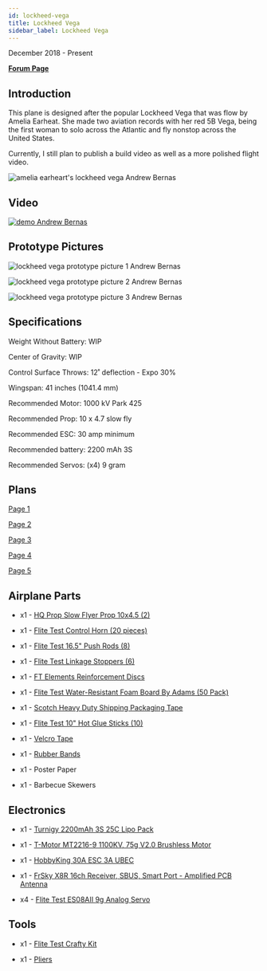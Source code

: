 ```yaml
---
id: lockheed-vega
title: Lockheed Vega
sidebar_label: Lockheed Vega
---
```


December 2018 - Present

**[Forum Page](https://forum.flitetest.com/index.php?threads/swappable-lockheed-vega-scratch-build.57538/#post-490118)**

## Introduction

This plane is designed after the popular Lockheed Vega that was flow by Amelia Earheat. She made two aviation records with her red 5B Vega, being the first woman to solo across the Atlantic and fly nonstop across the United States.

Currently, I still plan to publish a build video as well as a more polished flight video. 

![amelia earheart's lockheed vega Andrew Bernas](assets/incomplete-prototypes/lockheed-vega/lockheed-vega-amelia-earhart.jpg)

## Video

[![demo Andrew Bernas](assets/incomplete-prototypes/lockheed-vega/demo.jpg)](https://www.youtube.com/watch?v=GPNp3jSjrzM)

## Prototype Pictures

![lockheed vega prototype picture 1 Andrew Bernas](assets/incomplete-prototypes/lockheed-vega/lockheed-vega-prototype-picture-1.jpg)

![lockheed vega prototype picture 2 Andrew Bernas](assets/incomplete-prototypes/lockheed-vega/lockheed-vega-prototype-picture-2.jpg)

![lockheed vega prototype picture 3 Andrew Bernas](assets/incomplete-prototypes/lockheed-vega/lockheed-vega-prototype-picture-3.jpg)

## Specifications

Weight Without Battery: WIP

Center of Gravity: WIP

Control Surface Throws: 12˚ deflection - Expo 30%

Wingspan: 41 inches (1041.4 mm)

Recommended Motor: 1000 kV Park 425

Recommended Prop: 10 x 4.7 slow fly

Recommended ESC: 30 amp minimum

Recommended battery: 2200 mAh 3S

Recommended Servos: (x4) 9 gram 

## Plans

[Page 1](https://ftforumx2.s3.amazonaws.com/2020/07/316068_987f3179f3db1847fcb8c77fefc5c8ae.pdf)

[Page 2](https://ftforumx2.s3.amazonaws.com/2020/07/316069_1989159290b8fe9b69443c179f03c988.pdf)

[Page 3](https://ftforumx2.s3.amazonaws.com/2020/07/316070_04f0a476a964c8ff0a99e6095574f6d3.pdf)

[Page 4](https://ftforumx2.s3.amazonaws.com/2020/07/316071_e5518e11d4e41a5af2f3e3fef71394a8.pdf)

[Page 5](https://ftforumx2.s3.amazonaws.com/2020/07/316072_5749ccda8807b6b979cf4e09f2baf9d9.pdf)

## Airplane Parts

* x1 - [HQ Prop Slow Flyer Prop 10x4.5 (2)](https://store.flitetest.com/hq-prop-slow-flyer-prop-10x4.5-2-hq-p010110450/p694739)

* x1 - [Flite Test Control Horn (20 pieces)](https://store.flitetest.com/flite-test-control-horn-20-pieces-flt-2005/p674276)

* x1 - [Flite Test 16.5" Push Rods (8)](https://store.flitetest.com/flite-test-16.5-push-rods-8-flt-2070/p791695)

* x1 - [Flite Test Linkage Stoppers (6)](https://store.flitetest.com/flite-test-linkage-stoppers-6-flt-2088/p846375)

* x1 - [FT Elements Reinforcement Discs](https://b2b.flitetest.com/ft-elements-reinforcement-discs/)

* x1 - [Flite Test Water-Resistant Foam Board By Adams (50 Pack)](https://store.flitetest.com/flite-test-waterresistant-foam-board-by-adams-50-pack-flt-2049/p674258)

* x1 - [Scotch Heavy Duty Shipping Packaging Tape](https://www.amazon.com/Scotch-Shipping-Packaging-Dispenser-142-6/dp/B000J07BRQ)

* x1 - [Flite Test 10" Hot Glue Sticks (10)](https://store.flitetest.com/flite-test-10-hot-glue-sticks-10-flt-2056/p675953)

* x1 - [Velcro Tape](https://www.amazon.com/VELCRO-Brand-Industrial-Strength-Superior/dp/B00114LOMM/ref=sr_1_1_sspa?keywords=velcro&qid=1563836688&s=gateway&sr=8-1-spons&th=1)

* x1 - [Rubber Bands](https://www.amazon.com/Alliance-26339-Advantage-Contains-Approx/dp/B008X09PGO/ref=sr_1_5?gclid=EAIaIQobChMIs5i279zt4wIVVRx9Ch1lagjREAAYAiAAEgKcK_D_BwE&hvadid=174255625898&hvdev=c&hvlocphy=9031971&hvnetw=g&hvpos=1t2&hvqmt=e&hvrand=9585746456564511481&hvtargid=kwd-90756301&hydadcr=24663_9649017&keywords=rubber+bands&qid=1565076670&s=gateway&sr=8-5)

* x1 -  Poster Paper

* x1 - Barbecue Skewers

## Electronics

* x1 - [Turnigy 2200mAh 3S 25C Lipo Pack](https://hobbyking.com/en_us/turnigy-2200mah-3s-25c-lipo-pack.html)

* x1 - [T-Motor MT2216-9 1100KV, 75g V2.0 Brushless Motor](https://www.gravesrc.com/t-motor-1100kv-v2-0-mt2216.html)

* x1 - [HobbyKing 30A ESC 3A UBEC](https://hobbyking.com/en_us/hobby-king-30a-esc-3a-ubec.html)

* x1 - [FrSky X8R 16ch Receiver, SBUS, Smart Port - Amplified PCB Antenna](https://www.getfpv.com/frsky-x8r-16ch-receiver-sbus-smart-port-amplified-pcb-antenna.html)

* x4 - [Flite Test ES08AII 9g Analog Servo](https://store.flitetest.com/flite-test-es08aii-9g-analog-servo-flt-3032/p785288)

## Tools

* x1 - [Flite Test Crafty Kit](https://store.flitetest.com/flite-test-crafty-kit-flt-5010/p791877)

* x1 - [Pliers](https://www.amazon.com/Tools-VISE-GRIP-Pliers-6-Inch-2078216/dp/B000A0OW2M?ref_=Oct_BSellerC_553314_1&pf_rd_p=192c0672-a4fc-5e22-b935-349dd71711e1&pf_rd_s=merchandised-search-6&pf_rd_t=101&pf_rd_i=553314&pf_rd_m=ATVPDKIKX0DER&pf_rd_r=2M4HQBG3AXGM6CT25QDS&pf_rd_r=2M4HQBG3AXGM6CT25QDS&pf_rd_p=192c0672-a4fc-5e22-b935-349dd71711e1)

